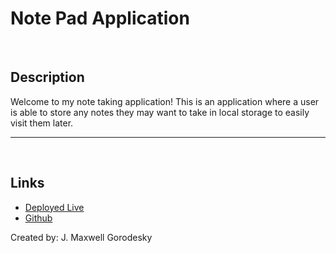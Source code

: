 # Note Pad Application

<br>

## Description

Welcome to my note taking application! This is an application where a user is able to store any notes they may want to take in local storage to easily visit them later. 

---

<br>
 

## Links
* [Deployed Live](https://jmg5369.github.io/Note-Taker/)
* [Github](https://github.com/jmg5369/Note-Taker)

Created by: J. Maxwell Gorodesky